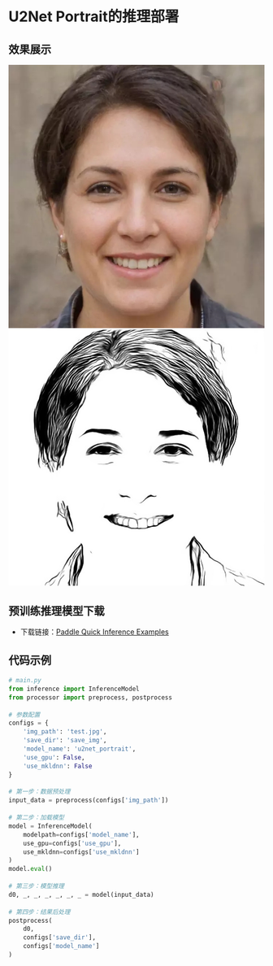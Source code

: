 # **U2Net Portrait的推理部署**
## 效果展示
![输入图像](./test.jpg)
![输出图像](./save_img/u2net_portrait.jpg)

## 预训练推理模型下载
* 下载链接：[Paddle Quick Inference Examples](https://aistudio.baidu.com/aistudio/datasetdetail/66517)

## 代码示例
```python
# main.py
from inference import InferenceModel
from processor import preprocess, postprocess

# 参数配置
configs = {
    'img_path': 'test.jpg',
    'save_dir': 'save_img',
    'model_name': 'u2net_portrait',
    'use_gpu': False,
    'use_mkldnn': False
}

# 第一步：数据预处理
input_data = preprocess(configs['img_path'])

# 第二步：加载模型
model = InferenceModel(
    modelpath=configs['model_name'], 
    use_gpu=configs['use_gpu'], 
    use_mkldnn=configs['use_mkldnn']
)
model.eval()

# 第三步：模型推理
d0, _, _, _, _, _, _ = model(input_data)

# 第四步：结果后处理
postprocess(
    d0, 
    configs['save_dir'],
    configs['model_name']
)
```
